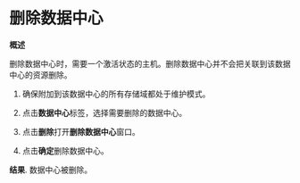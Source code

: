 # 删除数据中心

**概述**

删除数据中心时，需要一个激活状态的主机。删除数据中心并不会把关联到该数据中心的资源删除。

1. 确保附加到该数据中心的所有存储域都处于维护模式。

2. 点击**数据中心**标签，选择需要删除的数据中心。

3. 点击**删除**打开**删除数据中心**窗口。

4. 点击**确定**删除数据中心。

**结果**.
数据中心被删除。
